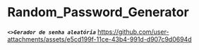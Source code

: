 # Random_Password_Generator

***`<>Gerador de senha aleatória`***
https://github.com/user-attachments/assets/e5cd199f-11ce-43b4-991d-d907c9d0694d
